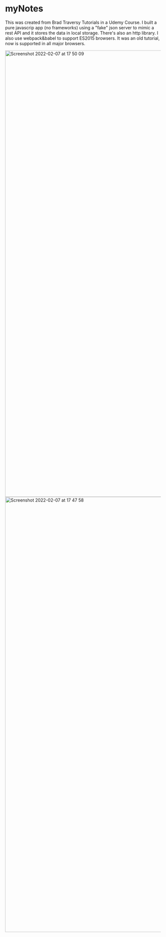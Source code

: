 # myNotes
This was created from Brad Traversy Tutorials in a Udemy Course.
I built a pure javascrip app (no frameworks) using a "fake" json server to mimic a rest API and it stores the data in local storage. There's also an http library.
I also use webpack&babel to support ES2015 browsers. It was an old tutorial, now is supported in all major browsers.






<img width="1440" alt="Screenshot 2022-02-07 at 17 50 09" src="https://user-images.githubusercontent.com/86882630/152837130-2e5c39cc-b01c-4737-9d89-38fb8ea88528.png">
<img width="1404" alt="Screenshot 2022-02-07 at 17 47 58" src="https://user-images.githubusercontent.com/86882630/152837139-979a80bf-d2da-4426-9e1e-bc9baecaf3bd.png">
